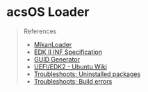 # acsOS Loader
>References
>* [MikanLoader](https://github.com/uchan-nos/mikanos/tree/osbook_day02a)
>* [EDK II INF Specification](https://edk2-docs.gitbook.io/edk-ii-inf-specification/3_edk_ii_inf_file_format/34_-defines-_section)
>* [GUID Generator](https://www.guidgenerator.com/online-guid-generator.aspx)
>* [UEFI/EDK2 - Ubuntu Wiki](https://wiki.ubuntu.com/UEFI/EDK2)
>* [Troubleshoots; Uninstalled packages](https://github.com/junxnone/Linux/issues/40)
>* [Troubleshoots; Build errors](https://stackoverflow.com/questions/63725239/build-edk2-in-linux)
